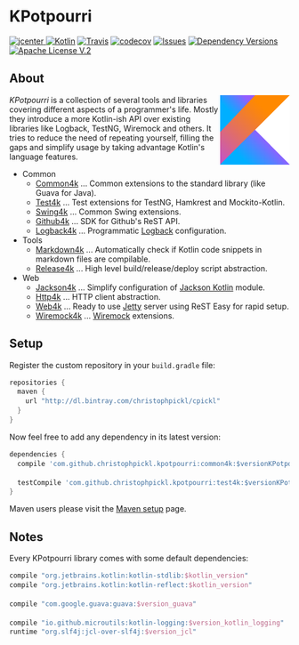 # KPotpourri

[ ![jcenter](https://api.bintray.com/packages/christophpickl/cpickl/kpotpourri/images/download.svg) ](https://bintray.com/christophpickl/cpickl/kpotpourri/_latestVersion)
[![Kotlin](https://img.shields.io/badge/kotlin-1.1.1-blue.svg)](http://kotlinlang.org)
[![Travis](https://img.shields.io/travis/christophpickl/kpotpourri.svg)](https://travis-ci.org/christophpickl/kpotpourri)
[![codecov](https://codecov.io/gh/christophpickl/kpotpourri/branch/master/graph/badge.svg)](https://codecov.io/gh/christophpickl/kpotpourri)
[![Issues](https://img.shields.io/github/issues/christophpickl/kpotpourri.svg)](https://github.com/christophpickl/kpotpourri/issues?q=is%3Aopen)
[![Dependency Versions](https://www.versioneye.com/user/projects/58e51229d6c98d0041747763/badge.svg?style=flat)](https://www.versioneye.com/user/projects/58e51229d6c98d0041747763)
[![Apache License V.2](https://img.shields.io/badge/license-Apache%20V.2-blue.svg)](https://github.com/christophpickl/kpotpourri/blob/master/LICENSE)

## About

<img align="right" src="https://github.com/christophpickl/kpotpourri/raw/master/doc/images/kotlin.png">

_KPotpourri_ is a collection of several tools and libraries covering different aspects of a programmer's life.
Mostly they introduce a more Kotlin-ish API over existing libraries like Logback, TestNG, Wiremock and others.
It tries to reduce the need of repeating yourself, filling the gaps and simplify usage by taking advantage Kotlin's language features.

* Common
    * [Common4k](common4k/README.md) ... Common extensions to the standard library (like Guava for Java).
    * [Test4k](test4k/README.md) ... Test extensions for TestNG, Hamkrest and Mockito-Kotlin.
    * [Swing4k](swing4k/README.md) ... Common Swing extensions.
    * [Github4k](github4k/README.md) ... SDK for Github's ReST API.
    * [Logback4k](logback4k/README.md) ... Programmatic [Logback](https://logback.qos.ch/) configuration.
* Tools
    * [Markdown4k](markdown4k/README.md) ... Automatically check if Kotlin code snippets in markdown files are compilable.
    * [Release4k](release4k/README.md) ... High level build/release/deploy script abstraction.
* Web
    * [Jackson4k](jackson4k/README.md) ... Simplify configuration of [Jackson Kotlin](https://github.com/FasterXML/jackson-module-kotlin) module.
    * [Http4k](http4k/README.md) ... HTTP client abstraction.
    * [Web4k](web4k/README.md) ... Ready to use [Jetty](http://www.eclipse.org/jetty/) server using ReST Easy for rapid setup.
    * [Wiremock4k](wiremock4k/README.md) ... [Wiremock](http://wiremock.org/) extensions.


## Setup

Register the custom repository in your `build.gradle` file:

```groovy
repositories { 
  maven { 
    url "http://dl.bintray.com/christophpickl/cpickl" 
  }
}
```

Now feel free to add any dependency in its latest version:

```groovy
dependencies {
  compile 'com.github.christophpickl.kpotpourri:common4k:$versionKPotpourri'
  
  testCompile 'com.github.christophpickl.kpotpourri:test4k:$versionKPotpourri'
}
```

Maven users please visit the [Maven setup](doc/maven_setup.md) page.

## Notes

Every KPotpourri library comes with some default dependencies:
 
```groovy
compile "org.jetbrains.kotlin:kotlin-stdlib:$kotlin_version"
compile "org.jetbrains.kotlin:kotlin-reflect:$kotlin_version"

compile "com.google.guava:guava:$version_guava"

compile "io.github.microutils:kotlin-logging:$version_kotlin_logging"
runtime "org.slf4j:jcl-over-slf4j:$version_jcl"
```
